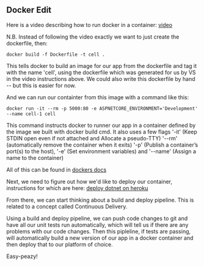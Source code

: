 ## Docker Edit

Here is a video describing how to run docker in a container:
[video](https://www.youtube.com/watch?v=QqZr6cbKoIM)

N.B. Instead of following the video exactly we want to just create the dockerfile, then:

```docker build -f Dockerfile -t cell .```

This tells docker to build an image for our app from the dockerfile and tag it with the name 'cell', using the dockerfile which was generated for us by VS in the video instructions above. We could also write this dockerfile by hand -- but this is easier for now. 

And we can run our containter from this image with a command like this:

```docker run -it --rm -p 5000:80 -e ASPNETCORE_ENVIRONMENT='Development' --name cell-1 cell```

This command instructs docker to runner our app in a container defined by the image we built with docker build cmd. It also uses a few flags '-it' (Keep STDIN open even if not attached and Allocate a pseudo-TTY) '--rm' (automatically remove the container when it exits) '-p' (Publish a container’s port(s) to the host), '-e' (Set environment variables) and '--name' (Assign a name to the container)

All of this can be found in [dockers docs](https://docs.docker.com/engine/reference/commandline/run/)


Next, we need to figure out how we'd like to deploy our container, instructions for which are here:
[deploy dotnet on heroku](https://dev.to/alrobilliard/deploying-net-core-to-heroku-1lfe)

From there, we can start thinking about a build and deploy pipeline. This is related to a concept called Continuous Delivery. 

Using a build and deploy pipeline, we can push code changes to git and have all our unit tests run automatically, which will tell us if there are any problems with our code changes. Then this pipleline, if tests are passing, will automatically build a new version of our app in a docker container and then deploy that to our platform of choice. 

Easy-peazy!
